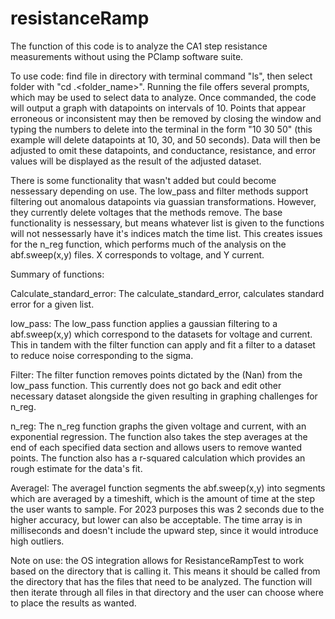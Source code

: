 # resistanceRamp

The function of this code is to analyze the CA1 step resistance measurements without using the PClamp software suite.

To use code: find file in directory with terminal command "ls", then select folder with "cd .\<folder_name>\". Running the file offers several prompts, which may be used to select data to analyze. Once commanded, the code will output a graph with datapoints on intervals of 10. Points that appear erroneous or inconsistent may then be removed by closing the window and typing the numbers to delete into the terminal in the form "10 30 50" (this example will delete datapoints at 10, 30, and 50 seconds). Data will then be adjusted to omit these datapoints, and conductance, resistance, and error values will be displayed as the result of the adjusted dataset.

There is some functionality that wasn't added but could become nessessary depending on use. The low_pass and filter methods support filtering out anomalous datapoints via guassian transformations. However, they currently delete voltages that the methods remove. The base functionality is nessessary, but means whatever list is given to the functions will not nessessarly have it's indices match the time list. This creates issues for the n_reg function, which performs much of the analysis on the abf.sweep(x,y) files. X corresponds to voltage, and Y current. 


Summary of functions:

Calculate_standard_error: The calculate_standard_error, calculates standard error for a given list.

low_pass: The low_pass function applies a gaussian filtering to a abf.sweep(x,y) which correspond to the datasets for voltage and current. This in tandem with the filter function can apply and fit a filter to a dataset to reduce noise corresponding to the sigma.

Filter: The filter function removes points dictated by the (Nan) from the low_pass function. This currently does not go back and edit other necessary dataset alongside the given resulting in graphing challenges for n_reg.

n_reg: The n_reg function graphs the given voltage and current, with an exponential regression. The function also takes the step averages at the end of each specified data section and allows users to remove wanted points. The function also has a r-squared calculation which provides an rough estimate for the data's fit.

AverageI: The averageI function segments the abf.sweep(x,y) into segments which are averaged by a timeshift, which is the amount of time at the step the user wants to sample. For 2023 purposes this was 2 seconds due to the higher accuracy, but lower can also be acceptable. The time array is in milliseconds and doesn't include the upward step, since it would introduce high outliers.

Note on use: the OS integration allows for ResistanceRampTest to work based on the directory that is calling it. This means it should be called from the directory that has the files that need to be analyzed. The function will then iterate through all files in that directory and the user can choose where to place the results as wanted.
